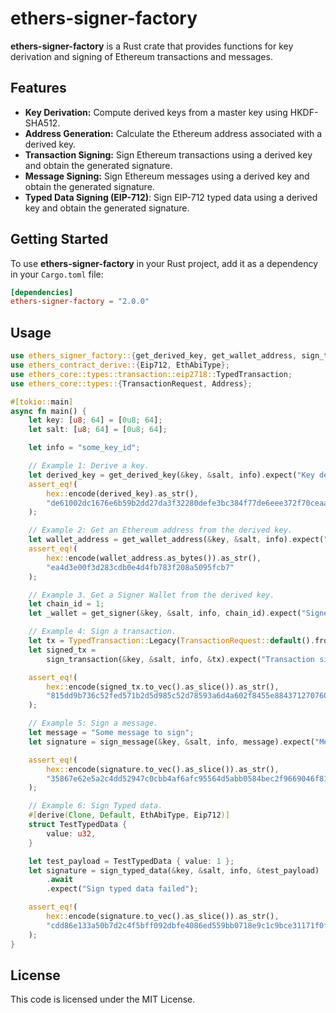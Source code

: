 # ethers-signer-factory

**ethers-signer-factory** is a Rust crate that provides functions for key derivation and signing of Ethereum
transactions and messages.

## Features

- **Key Derivation:** Compute derived keys from a master key using HKDF-SHA512.
- **Address Generation:** Calculate the Ethereum address associated with a derived key.
- **Transaction Signing:** Sign Ethereum transactions using a derived key and obtain the generated signature.
- **Message Signing:** Sign Ethereum messages using a derived key and obtain the generated signature.
- **Typed Data Signing (EIP-712)**: Sign EIP-712 typed data using a derived key and obtain the generated signature.

## Getting Started

To use **ethers-signer-factory** in your Rust project, add it as a dependency in your `Cargo.toml` file:

```toml
[dependencies]
ethers-signer-factory = "2.0.0"
```

## Usage

```rust
use ethers_signer_factory::{get_derived_key, get_wallet_address, sign_transaction, sign_message};
use ethers_contract_derive::{Eip712, EthAbiType};
use ethers_core::types::transaction::eip2718::TypedTransaction;
use ethers_core::types::{TransactionRequest, Address};

#[tokio::main]
async fn main() {
    let key: [u8; 64] = [0u8; 64];
    let salt: [u8; 64] = [0u8; 64];

    let info = "some_key_id";

    // Example 1: Derive a key.
    let derived_key = get_derived_key(&key, &salt, info).expect("Key derivation failed");
    assert_eq!(
        hex::encode(derived_key).as_str(),
        "de61002dc1676e6b59b2dd27da3f32280defe3bc384f77de6eee372f70ceaae7"
    );

    // Example 2: Get an Ethereum address from the derived key.
    let wallet_address = get_wallet_address(&key, &salt, info).expect("Wallet creation failed");
    assert_eq!(
        hex::encode(wallet_address.as_bytes()).as_str(),
        "ea4d3e00f3d283cdb0e4d4fb783f208a5095fcb7"
    );

    // Example 3. Get a Signer Wallet from the derived key.
    let chain_id = 1;
    let _wallet = get_signer(&key, &salt, info, chain_id).expect("Signer creation failed");

    // Example 4: Sign a transaction.
    let tx = TypedTransaction::Legacy(TransactionRequest::default().from(wallet_address));
    let signed_tx =
        sign_transaction(&key, &salt, info, &tx).expect("Transaction signing failed");

    assert_eq!(
        hex::encode(signed_tx.to_vec().as_slice()).as_str(),
        "815dd9b736c52fed571b2d5d985c52d78593a6d4a602f8455e884371270760132c8cd1f163af8303dc83aaaf48d2a03bff3697f6c922951809c19c0593841b3426"
    );

    // Example 5: Sign a message.
    let message = "Some message to sign";
    let signature = sign_message(&key, &salt, info, message).expect("Message signing failed");

    assert_eq!(
        hex::encode(signature.to_vec().as_slice()).as_str(),
        "35867e62e5a2c4dd52947c0cbb4af6afc95564d5abb0584bec2f9669046f81aa0d22dba8e6844fb125b93fec9a3e3684916dc4541e45bdc824cf18b5ab2409c81c"
    );

    // Example 6: Sign Typed data.
    #[derive(Clone, Default, EthAbiType, Eip712)]
    struct TestTypedData {
        value: u32,
    }

    let test_payload = TestTypedData { value: 1 };
    let signature = sign_typed_data(&key, &salt, info, &test_payload)
        .await
        .expect("Sign typed data failed");

    assert_eq!(
        hex::encode(signature.to_vec().as_slice()).as_str(),
        "cdd86e133a50b7d2c4f5bff092dbfe4086ed559bb0718e9c1c9bce31171f0ff44df3cc0dcd20388ad99be26b6eca0c104bff48eb6ad8135bec9d76aee2c6930f1b"
    );
}
```

## License

This code is licensed under the MIT License.